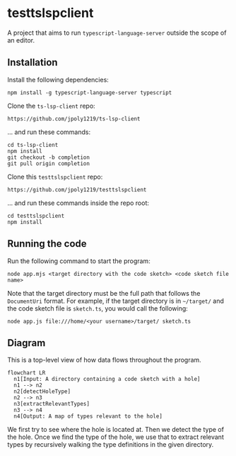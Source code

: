 # testtslspclient

A project that aims to run `typescript-language-server` outside the scope of an editor.

## Installation

Install the following dependencies:

```
npm install -g typescript-language-server typescript
```

Clone the `ts-lsp-client` repo:

```
https://github.com/jpoly1219/ts-lsp-client
```

... and run these commands:
```
cd ts-lsp-client
npm install
git checkout -b completion
git pull origin completion
```

Clone this `testtslspclient` repo:
```
https://github.com/jpoly1219/testtslspclient
```

... and run these commands inside the repo root:
```
cd testtslspclient
npm install
```

## Running the code

Run the following command to start the program:
```
node app.mjs <target directory with the code sketch> <code sketch file name>
```
Note that the target directory must be the full path that follows the `DocumentUri` format. For example, if the target directory is in `~/target/` and the code sketch file is `sketch.ts`, you would call the following:
```
node app.js file:///home/<your username>/target/ sketch.ts
```

## Diagram

This is a top-level view of how data flows throughout the program.
```mermaid
flowchart LR
  n1[Input: A directory containing a code sketch with a hole]
  n1 --> n2
  n2[detectHoleType]
  n2 --> n3
  n3[extractRelevantTypes]
  n3 --> n4
  n4[Output: A map of types relevant to the hole]
```

We first try to see where the hole is located at. Then we detect the type of the hole.
Once we find the type of the hole, we use that to extract relevant types by recursively walking the type definitions in the given directory.
